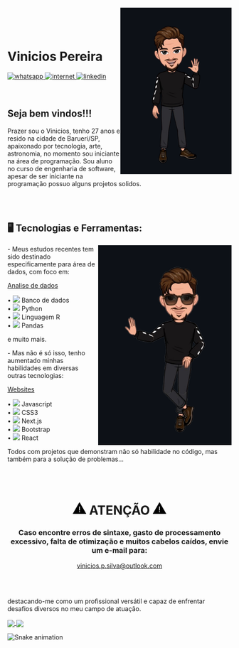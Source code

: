 <img align="right" width="250px" style="margin-top:-20px" src="img/avatar.png">

</br>
</br>

<div dsplay="inline-block">
 
 <h1 align="left">Vinicios Pereira</h1>
 <a href="https://www.instagram.com/jeniblo_dev/">
    <img width="50" height="50" src="https://img.icons8.com/nolan/64/1A6DFF/C822FF/whatsapp.png" alt="whatsapp"/>
  </a> 
  <a href="https://twitter.com/jeniblo_dev">
    <img width="50" height="50" src="https://img.icons8.com/nolan/64/1A6DFF/C822FF/internet.png" alt="internet"/>
  </a>
  <a href="https://www.linkedin.com/in/jeniffer-bittencourt">
    <img width="50" height="50" src="https://img.icons8.com/nolan/64/linkedin.png" alt="linkedin"/>
  </a>
  
</div> <!-- Fim do Header -->

</br>
</br>

## Seja bem vindos!!!

<p> 
Prazer sou o Vinicios, tenho 27 anos e resido na cidade de Barueri/SP, apaixonado por tecnologia, arte, astronomia, no momento sou iniciante na área de programação. Sou aluno no curso de engenharia de software, apesar de ser iniciante na programação possuo alguns projetos solidos.
</p>

</br>
</br>

## 🖥️ Tecnologias e Ferramentas: 
<img width="300px" align="right" src="img/avatar1.png">

<div display="inline-block">
 <p> - Meus estudos recentes tem sido destinado especificamente para área de dados, com foco em: </br>
 
  <p>
  <ins>Analise de dados</ins>
  </p>
 
  &bull; <img width="20px" src="https://cdn.jsdelivr.net/gh/devicons/devicon/icons/mysql/mysql-original.svg" /> Banco de dados </br>
  &bull; <img width="20px" src="https://cdn.jsdelivr.net/gh/devicons/devicon/icons/python/python-original.svg" /> Python </br>
  &bull; <img width="20px" src="https://cdn.jsdelivr.net/gh/devicons/devicon/icons/r/r-original.svg" /> Linguagem R </br>
  &bull; <img width="20px" src="https://cdn.jsdelivr.net/gh/devicons/devicon/icons/pandas/pandas-original.svg" /> Pandas </br>
  <p> e muito mais.</p>
  
  </p>
  
 <p> - Mas não é só isso, tenho aumentado minhas habilidades em diversas outras tecnologias: 
  
 <p>
   <ins>Websites</ins>
 </p>
 
  &bull; <img width="20px" src="https://cdn.jsdelivr.net/gh/devicons/devicon/icons/javascript/javascript-plain.svg" /> Javascript </br>
  &bull; <img width="20px" src="https://cdn.jsdelivr.net/gh/devicons/devicon/icons/css3/css3-original.svg" /> CSS3 </br>
  &bull; <img width="20px" src="https://cdn.jsdelivr.net/gh/devicons/devicon/icons/nextjs/nextjs-original.svg" /> Next.js </br>
  &bull; <img width="20px" src="https://cdn.jsdelivr.net/gh/devicons/devicon/icons/bootstrap/bootstrap-original.svg" /> Bootstrap </br>
  &bull; <img width="20px" src="https://cdn.jsdelivr.net/gh/devicons/devicon/icons/react/react-original.svg" /> React </br>
  
  </p>
  
  <p>
    Todos com projetos que demonstram não só habilidade no código, mas também para a solução de problemas...
  </p>
   
</div> <!-- Fim Tecnologias e Ferramentas -->

</br>
</br>

<div align="center">

<h1>
 <img width="30px" src="img/atencao.gif"/> ATENÇÃO <img width="30px" src="img/atencao.gif"/>
</h1>

 <h3>
  Caso encontre erros de sintaxe, gasto de processamento excessivo, falta de otimização e muitos cabelos caídos, envie um e-mail para:
 </h3>

 [vinicios.p.silva@outlook.com](mailto:vinicios.p.silva@outlook.com)

</div> 

##

  </br>
  </br
   
   destacando-me como um profissional versátil e capaz de enfrentar desafios diversos no meu campo de atuação. 

<div>
  <a href="https://github.com/vinicios-psilva/github-readme-stats">
  <img align="center" height="180em" src="https://github-readme-stats.vercel.app/api?username=vinicios-psilva&show_icons=true&theme=midnight-purple&count_private=true"/>
  <img align="center" height="180em" src="https://github-readme-stats.vercel.app/api/top-langs/?username=vinicios-psilva&layout=compact&show_icons=true&theme=midnight-purple&count_private=true"/>
  </a>
</div>

![Snake animation](https://github.com/vinicios-psilva/vinicios-psilva/blob/output/github-contribution-grid-snake.svg)




